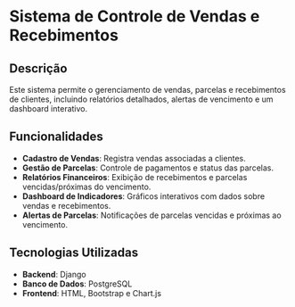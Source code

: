 # Sistema de Controle de Vendas e Recebimentos

## Descrição

Este sistema permite o gerenciamento de vendas, parcelas e recebimentos de clientes, incluindo relatórios detalhados, alertas de vencimento e um dashboard interativo.

## Funcionalidades

- **Cadastro de Vendas**: Registra vendas associadas a clientes.
- **Gestão de Parcelas**: Controle de pagamentos e status das parcelas.
- **Relatórios Financeiros**: Exibição de recebimentos e parcelas vencidas/próximas do vencimento.
- **Dashboard de Indicadores**: Gráficos interativos com dados sobre vendas e recebimentos.
- **Alertas de Parcelas**: Notificações de parcelas vencidas e próximas ao vencimento.

## Tecnologias Utilizadas

- **Backend**: Django
- **Banco de Dados**: PostgreSQL
- **Frontend**: HTML, Bootstrap e Chart.js

